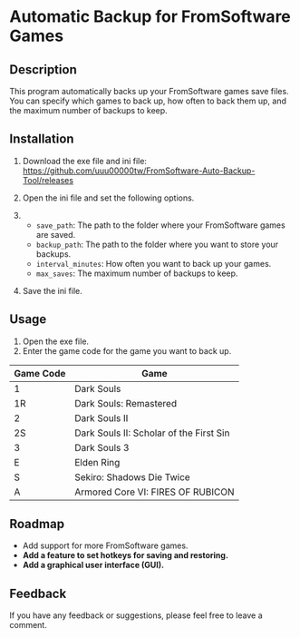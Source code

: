 # Automatic Backup for FromSoftware Games

## Description

This program automatically backs up your FromSoftware games save files. You can specify which games to back up, how often to back them up, and the maximum number of backups to keep.

## Installation

1. Download the exe file and ini file: https://github.com/uuu00000tw/FromSoftware-Auto-Backup-Tool/releases
2. Open the ini file and set the following options.
3. 
    * `save_path`: The path to the folder where your FromSoftware games are saved.
    * `backup_path`: The path to the folder where you want to store your backups.
    * `interval_minutes`: How often you want to back up your games.
    * `max_saves`: The maximum number of backups to keep.

3. Save the ini file.

## Usage

1. Open the exe file.
2. Enter the game code for the game you want to back up.

| Game Code | Game |
|---|---|
| 1 | Dark Souls |
| 1R | Dark Souls: Remastered |
| 2 | Dark Souls II |
| 2S | Dark Souls II: Scholar of the First Sin |
| 3 | Dark Souls 3 |
| E | Elden Ring |
| S | Sekiro: Shadows Die Twice |
| A | Armored Core VI: FIRES OF RUBICON |

## Roadmap

* Add support for more FromSoftware games.
* **Add a feature to set hotkeys for saving and restoring.**
* **Add a graphical user interface (GUI).**

## Feedback

If you have any feedback or suggestions, please feel free to leave a comment.
